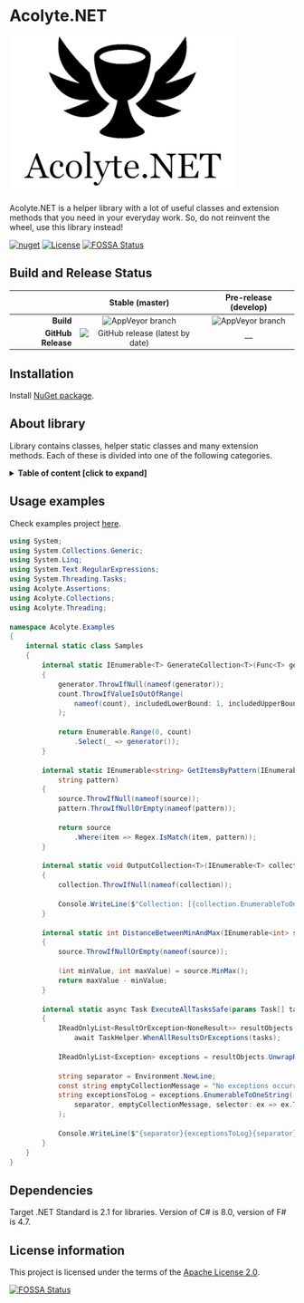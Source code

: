 # Acolyte.NET

![Acolyte.NET icon](Media/AcolyteIcon.png "Acolyte.NET icon")

Acolyte.NET is a helper library with a lot of useful classes and extension methods that you need in your everyday work.
So, do not reinvent the wheel, use this library instead!

[![nuget](https://img.shields.io/nuget/v/Acolyte.NET.svg)](https://www.nuget.org/packages/Acolyte.NET)
[![License](https://img.shields.io/hexpm/l/plug.svg)](https://github.com/Vasar007/Acolyte.NET/blob/master/LICENSE)
[![FOSSA Status](https://app.fossa.io/api/projects/git%2Bgithub.com%2FVasar007%2FAcolyte.NET.svg?type=shield)](https://app.fossa.io/projects/git%2Bgithub.com%2FVasar007%2FAcolyte.NET?ref=badge_shield)

## Build and Release Status

|                    | Stable (master)                                                                                  | Pre-release (develop)                                                                  |
| -----------------: | :----------------------------------------------------------------------------------------------: | :------------------------------------------------------------------------------------: |
| **Build**          | ![AppVeyor branch](https://img.shields.io/appveyor/build/Vasar007/acolyte-net/master)            | ![AppVeyor branch](https://img.shields.io/appveyor/build/Vasar007/acolyte-net/develop) |
| **GitHub Release** | ![GitHub release (latest by date)](https://img.shields.io/github/v/release/Vasar007/Acolyte.NET) | —                                                                                      |

## Installation

Install [NuGet package](https://www.nuget.org/packages/Acolyte.NET).

## About library

Library contains classes, helper static classes and many extension methods. Each of these is divided into one of the following categories.

<details>
<summary><strong>Table of content [click to expand]</strong></summary>
<p>

### Assertions (C#)

- [ThrowsExtensions](Acolyte.NET/Libraries/Acolyte.CSharp/Assertions/ThrowsExtensions.cs) — contains extension methods to check certain conditions.

### Collections (C#)

- [AsyncEnumerableExtensions](Acolyte.NET/Libraries/Acolyte.CSharp/Collections/AsyncEnumerableExtensions) — contains useful methods to work with `async` enumerable items (`IAsyncEnumerable` was introduced in C# 8.0);
- [ConcurrentHashSet](Acolyte.NET/Libraries/Acolyte.CSharp/Collections/ConcurrentHashSet.cs) — represents a thread-safe set of values;
- [DictionaryExtensions](Acolyte.NET/Libraries/Acolyte.CSharp/Collections/DictionaryExtensions.cs) — contains extension methods to simplify work with associative collections;
- [EnumerableExtensions](Acolyte.NET/Libraries/Acolyte.CSharp/Collections/EnumerableExtensions.cs) – extends `LINQ` methods to work with enumerable items;
- [InverseComparer](Acolyte.NET/Libraries/Acolyte.CSharp/Collections/InverseComparer.cs) — allows to invert every object of `IComparer` type;
- [IHaveCreationTime](Acolyte.NET/Libraries/Acolyte.CSharp/Collections/IHaveCreationTime.cs) — provides read-only `DateTime` property to use by `TimeBasedConcurrentDictionary`;
- [TimeBasedConcurrentDictionary](Acolyte.NET/Libraries/Acolyte.CSharp/Collections/TimeBasedConcurrentDictionary.cs) — extends the standard `ConcurrentDictionary` class with time-based logic (this collection cleans up expired objects when calling any method).

### Common (C#)

- [Constants](Acolyte.NET/Libraries/Acolyte.CSharp/Common/Constants.cs) — provides some constants (say “No” to magic numbers and strings);
- [EnumExtensions](Acolyte.NET/Libraries/Acolyte.CSharp/Common/EnumExtensions.cs) — contains extension methods for enumeration values;
- [EnumHelper](Acolyte.NET/Libraries/Acolyte.CSharp/Common/EnumHelper.cs) — contains common logic to work with enumeration values (like static methods in the standard `Enum` class);
- [GuidExtensions](Acolyte.NET/Libraries/Acolyte.CSharp/Common/GuidExtensions.cs) — contains extension methods for `Guid` values;
- [IClonable`<`T`>`](Acolyte.NET/Libraries/Acolyte.CSharp/Common/IClonableT.cs) — provides generic interface to clone objects (the standard `IClonable` interface provides `Clone` method with the `object` return type);
- [MathHelper](Acolyte.NET/Libraries/Acolyte.CSharp/Common/MathHelper.cs) — provides a set of useful mathematic methods;
- [Maybe](Acolyte.NET/Libraries/Acolyte.CSharp/Common/Maybe.cs) — represents similar interface to `Nullable` struct but for reference types;
- [TypeExtensions](Acolyte.NET/Libraries/Acolyte.CSharp/Common/TypeExtensions.cs) — contains extension methods for `Type` class;

#### Bits (C#)

- [BitConverterExtensions](Acolyte.NET/Libraries/Acolyte.CSharp/Common/Bits/BitConverterExtensions.cs) — contains extension methods to work with bits;

#### Monads (C#)

- [MonadExtensions](Acolyte.NET/Libraries/Acolyte.CSharp/Common/Monads/MonadExtensions.cs) — provides a set of monadic functions (simplify using functional style in C#);

### Data (C#)

- [DataReaderExtensions](Acolyte.NET/Libraries/Acolyte.CSharp/Data/DataReaderExtensions.cs) — contains extension methods for `IDataReader` class;

### Exceptions (C#)

- [IUnhandledExceptionHandler](Acolyte.NET/Libraries/Acolyte.CSharp/Exceptions/IUnhandledExceptionHandler.cs) — provides interface for exception handler used by `AppDomainUnhandledExceptionManager`;
- [AppDomainUnhandledExceptionManager](Acolyte.NET/Libraries/Acolyte.CSharp/Exceptions/AppDomainUnhandledExceptionManager.cs) — allows to set up exception handlers when an exception is not caught;
- [ExceptionsExtensions](Acolyte.NET/Libraries/Acolyte.CSharp/Exceptions/ExceptionsExtensions.cs) — contains extension methods to work with exceptions;
- [ExceptionsHelper](Acolyte.NET/Libraries/Acolyte.CSharp/Exceptions/ExceptionsHelper.cs) — provides methods to process or transform exceptions;
- [MultipleArgumentException](Acolyte.NET/Libraries/Acolyte.CSharp/Exceptions/MultipleArgumentException.cs) — represents the exception that is thrown when several arguments provided to a method are not valid;
- [NotFoundException](Acolyte.NET/Libraries/Acolyte.CSharp/Exceptions/NotFoundException.cs) — represents the exception that is thrown when object is not found;
- [TaskFaultedException](Acolyte.NET/Libraries/Acolyte.CSharp/Exceptions/TaskFaultedException.cs) — represents the exception that is thrown when processing method encounters task in faulted state.

### IO (C#)

- [StreamExtensions](Acolyte.NET/Libraries/Acolyte.CSharp/IO/StreamExtensions.cs) — contains extension methods to work with streams.

### Threading (C#)

- [NoneResult](Acolyte.NET/Libraries/Acolyte.CSharp/Threading/NoneResult.cs) — represents an object with no result (used for track `Task` objects);
- [ResultOrException](Acolyte.NET/Libraries/Acolyte.CSharp/Threading/ResultOrException.cs) — represents an object with result or exception value from completed tasks;
- [TaskExtensions](Acolyte.NET/Libraries/Acolyte.CSharp/Threading/TaskExtensions.cs) — contains extension methods to work with tasks;
- [TaskHelper](Acolyte.NET/Libraries/Acolyte.CSharp/Threading/TaskHelper.cs) — contains common logic to work with tasks (like static methods in the standard `Task` class);
- [ThreadHelper](Acolyte.NET/Libraries/Acolyte.CSharp/Threading/ThreadHelper.cs) — contains additional logic to work with `Thread` class;
- [ThreadPoolHelper](Acolyte.NET/Libraries/Acolyte.CSharp/Threading/ThreadPoolHelper.cs) — contains additional logic to work with `ThreadPool` class.

### XML (C#)

- [XDocumentParser](Acolyte.NET/Libraries/Acolyte.CSharp/XML/XDocumentParser.cs) — represents a XML document parser;
- [XmlHelper](Acolyte.NET/Libraries/Acolyte.CSharp/XML/XmlHelper.cs) — provides serialization and deserialization methods to work with XML.

### Functional (F#)

- [Throw](Acolyte.NET/Libraries/Acolyte.FSharp/Functional/Throw.fs) — represents F#-style usage of some assertion extensions;
- [Utils](Acolyte.NET/Libraries/Acolyte.FSharp/Functional/Utils.fs) — provides useful methods to work with F# values;
- [SeqEx](Acolyte.NET/Libraries/Acolyte.FSharp/Functional/SeqEx.fs) — contains additional methods to work with `seq` (i.e. `IEnumerable<T>`).

</p>
</details>

## Usage examples

Check examples project [here](https://github.com/Vasar007/Acolyte.NET/blob/master/Examples/Acolyte.Examples).

```csharp
using System;
using System.Collections.Generic;
using System.Linq;
using System.Text.RegularExpressions;
using System.Threading.Tasks;
using Acolyte.Assertions;
using Acolyte.Collections;
using Acolyte.Threading;

namespace Acolyte.Examples
{
    internal static class Samples
    {
        internal static IEnumerable<T> GenerateCollection<T>(Func<T> generator, int count)
        {
            generator.ThrowIfNull(nameof(generator));
            count.ThrowIfValueIsOutOfRange(
                nameof(count), includedLowerBound: 1, includedUpperBound: 1000
            );

            return Enumerable.Range(0, count)
                .Select(_ => generator());
        }

        internal static IEnumerable<string> GetItemsByPattern(IEnumerable<string> source,
            string pattern)
        {
            source.ThrowIfNull(nameof(source));
            pattern.ThrowIfNullOrEmpty(nameof(pattern));

            return source
                .Where(item => Regex.IsMatch(item, pattern));
        }

        internal static void OutputCollection<T>(IEnumerable<T> collection)
        {
            collection.ThrowIfNull(nameof(collection));

            Console.WriteLine($"Collection: [{collection.EnumerableToOneString()}].");
        }

        internal static int DistanceBetweenMinAndMax(IEnumerable<int> source)
        {
            source.ThrowIfNullOrEmpty(nameof(source));

            (int minValue, int maxValue) = source.MinMax();
            return maxValue - minValue;
        }

        internal static async Task ExecuteAllTasksSafe(params Task[] tasks)
        {
            IReadOnlyList<ResultOrException<NoneResult>> resultObjects =
                await TaskHelper.WhenAllResultsOrExceptions(tasks);

            IReadOnlyList<Exception> exceptions = resultObjects.UnwrapResultsOrExceptions();

            string separator = Environment.NewLine;
            const string emptyCollectionMessage = "No exceptions occurred.";
            string exceptionsToLog = exceptions.EnumerableToOneString(
                separator, emptyCollectionMessage, selector: ex => ex.ToString()
            );

            Console.WriteLine($"{separator}{exceptionsToLog}{separator}");
        }
    }
}

```

## Dependencies

Target .NET Standard is 2.1 for libraries. Version of C# is 8.0, version of F# is 4.7.

## License information

This project is licensed under the terms of the [Apache License 2.0](LICENSE).

[![FOSSA Status](https://app.fossa.io/api/projects/git%2Bgithub.com%2FVasar007%2FAcolyte.NET.svg?type=large)](https://app.fossa.io/projects/git%2Bgithub.com%2FVasar007%2FAcolyte.NET?ref=badge_large)

